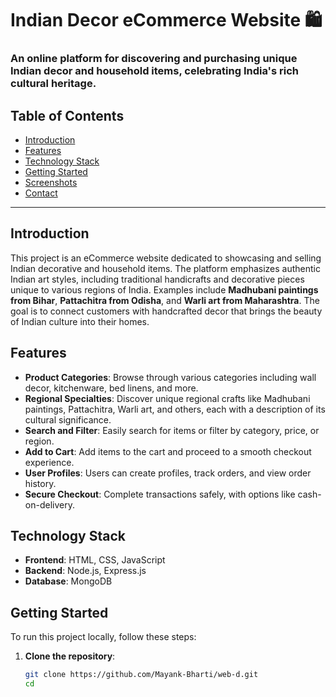 # Indian Decor eCommerce Website 🛍️

### An online platform for discovering and purchasing unique Indian decor and household items, celebrating India's rich cultural heritage.

## Table of Contents
- [Introduction](#introduction)
- [Features](#features)
- [Technology Stack](#technology-stack)
- [Getting Started](#getting-started)
- [Screenshots](#screenshots)
- [Contact](#contact)

---

## Introduction
This project is an eCommerce website dedicated to showcasing and selling Indian decorative and household items. The platform emphasizes authentic Indian art styles, including traditional handicrafts and decorative pieces unique to various regions of India. Examples include **Madhubani paintings from Bihar**, **Pattachitra from Odisha**, and **Warli art from Maharashtra**. The goal is to connect customers with handcrafted decor that brings the beauty of Indian culture into their homes.

## Features
- **Product Categories**: Browse through various categories including wall decor, kitchenware, bed linens, and more.
- **Regional Specialties**: Discover unique regional crafts like Madhubani paintings, Pattachitra, Warli art, and others, each with a description of its cultural significance.
- **Search and Filter**: Easily search for items or filter by category, price, or region.
- **Add to Cart**: Add items to the cart and proceed to a smooth checkout experience.
- **User Profiles**: Users can create profiles, track orders, and view order history.
- **Secure Checkout**: Complete transactions safely, with options like cash-on-delivery.

## Technology Stack
- **Frontend**: HTML, CSS, JavaScript
- **Backend**: Node.js, Express.js
- **Database**: MongoDB

## Getting Started

To run this project locally, follow these steps:

1. **Clone the repository**:
   ```bash
   git clone https://github.com/Mayank-Bharti/web-d.git
   cd 

